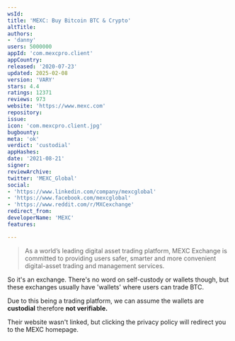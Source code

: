 ```yaml
---
wsId: 
title: 'MEXC: Buy Bitcoin BTC & Crypto'
altTitle: 
authors:
- 'danny'
users: 5000000
appId: 'com.mexcpro.client'
appCountry: 
released: '2020-07-23'
updated: 2025-02-08
version: 'VARY'
stars: 4.4
ratings: 12371
reviews: 973
website: 'https://www.mexc.com'
repository: 
issue: 
icon: 'com.mexcpro.client.jpg'
bugbounty: 
meta: 'ok'
verdict: 'custodial'
appHashes: 
date: '2021-08-21'
signer: 
reviewArchive: 
twitter: 'MEXC_Global'
social:
- 'https://www.linkedin.com/company/mexcglobal'
- 'https://www.facebook.com/mexcglobal'
- 'https://www.reddit.com/r/MXCexchange'
redirect_from: 
developerName: 'MEXC'
features: 

---
```


> As a world’s leading digital asset trading platform, MEXC Exchange is committed to providing users safer, smarter and more convenient digital-asset trading and management services.

So it's an exchange. There's no word on self-custody or wallets though, but these exchanges usually have 'wallets' where users can trade BTC.

Due to this being a trading platform, we can assume the wallets are **custodial** therefore **not verifiable.**

Their website wasn't linked, but clicking the privacy policy will redirect you to the MEXC homepage.
